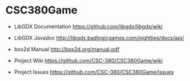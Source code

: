 CSC380Game
==========

* LibGDX Documentation https://github.com/libgdx/libgdx/wiki
* LibGDX Javadoc http://libgdx.badlogicgames.com/nightlies/docs/api/
* box2d Manual http://box2d.org/manual.pdf

* Project Wiki https://github.com/CSC-380/CSC380Game/wiki
* Project Issues https://github.com/CSC-380/CSC380Game/issues
